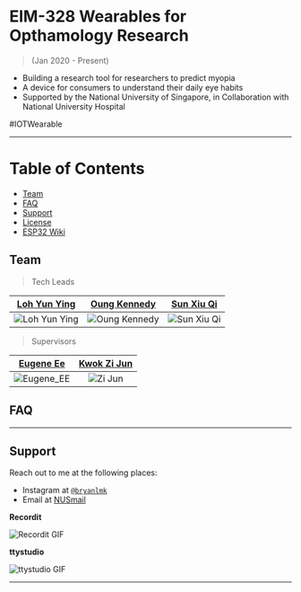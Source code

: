 # EIM-328 Wearables for Opthamology Research 
>(Jan 2020 - Present)

- Building a research tool for researchers to predict myopia
- A device for consumers to understand their daily eye habits
- Supported by the National University of Singapore, in Collaboration with National University Hospital

#IOTWearable

---

# Table of Contents 
- [Team](#team)
- [FAQ](#faq)
- [Support](#support)
- [License](#license)
- <a href="https://github.com/CalibreXx/Spectacles/wiki" target="_blank">ESP32 Wiki</a>

## Team

> Tech Leads

| <a href="https://github.com/skyspace123" target="_blank">Loh Yun Ying</a> | <a href="https://github.com/OungKennedy">**Oung Kennedy**</a> | <a href="https://github.com/sunxiuqi-stacked">**Sun Xiu Qi**</a> |
| :---: |:---:| :---:|
| ![Loh Yun Ying](https://wearesutd.sutd.edu.sg/wp-content/uploads/2017/11/generic_female_icon.jpg)| ![Oung Kennedy](https://wearesutd.sutd.edu.sg/wp-content/uploads/2017/11/generic-male-icon-blue.jpg) | ![Sun Xiu Qi](https://wearesutd.sutd.edu.sg/wp-content/uploads/2017/11/generic-male-icon-blue.jpg)|

> Supervisors

| <a href="https://www.eng.nus.edu.sg/idp/staff/eugene-ee/" target="_blank">Eugene Ee</a> | <a href="https://www.linkedin.com/in/kwok-zi-jun-226017184/?originalSubdomain=sg">**Kwok Zi Jun**</a> | 
| :---: |:---:|
| ![Eugene_EE](https://wearesutd.sutd.edu.sg/wp-content/uploads/2017/11/generic-male-icon-blue.jpg)| ![Zi Jun](https://wearesutd.sutd.edu.sg/wp-content/uploads/2017/11/generic_female_icon.jpg) |


## FAQ
---

## Support

Reach out to me at the following places:

- Instagram at <a href="http://instagram.com/bryanlmk" target="_blank">`@bryanlmk`</a>
- Email at <a href=mailto:e0310111@u.nus.edu>NUSmail</a>

**Recordit**

![Recordit GIF](http://g.recordit.co/iLN6A0vSD8.gif)

**ttystudio**

![ttystudio GIF](https://raw.githubusercontent.com/chjj/ttystudio/master/img/example.gif)

---


